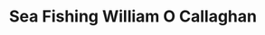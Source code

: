 ---
title: "Sea Fishing William O Callaghan"
address: "Rosslevan, Ennis, Clare"
tel: "+353 (0)65 682 1374"
county: "Clare"
category: "Sea Angling"
type: "Content"
lat: "52.8405647277832"
lng: "-8.99487018585205"
---